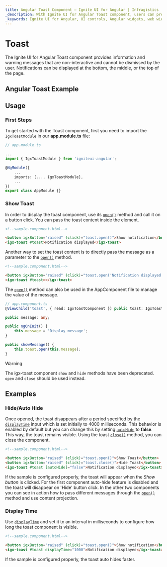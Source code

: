 ```yaml
---
title: Angular Toast Component – Ignite UI for Angular | Infragistics
_description: With Ignite UI for Angular Toast component, users can provide quick, non-interactive messages to end users within their application.
_keywords: Ignite UI for Angular, UI controls, Angular widgets, web widgets, UI widgets, Angular, Native Angular Components Suite, Native Angular Controls, Native Angular Components Library, Angular Toast component, Angular Toast control
---
```


# Toast
<p class="highlight">The Ignite UI for Angular Toast component provides information and warning messages that are non-interactive and cannot be dismissed by the user. Notifications can be displayed at the bottom, the middle, or the top of the page.</p>
<div class="divider"></div>

## Angular Toast Example


<code-view style="height: 300px" 
           data-demos-base-url="{environment:demosBaseUrl}" 
           iframe-src="{environment:demosBaseUrl}/notifications/toast-sample-2" alt="Angular Toast Example">
</code-view>

<div class="divider--half"></div>


## Usage

### First Steps

To get started with the Toast component, first you need to import the `IgxToastModule` in our **app.module.ts** file:

```typescript
// app.module.ts

...
import { IgxToastModule } from 'igniteui-angular';

@NgModule({
    ...
    imports: [..., IgxToastModule],
    ...
})
export class AppModule {}
```

### Show Toast
In order to display the toast component, use its [`open()`]({environment:angularApiUrl}/classes/igxtoastcomponent.html#open) method and call it on a button click. You can pass the toast content inside the element.

```html
<!--sample.component.html-->

<button igxButton="raised" (click)="toast.open()">Show notification</button>
<igx-toast #toast>Notification displayed</igx-toast>
```

Another way to set the toast content is to directly pass the message as a parameter to the [`open()`]({environment:angularApiUrl}/classes/igxtoastcomponent.html#open) method.

```html
<!--sample.component.html-->

<button igxButton="raised" (click)="toast.open('Notification displayed')">Show notification</button>
<igx-toast #toast></igx-toast>
```

The [`open()`]({environment:angularApiUrl}/classes/igxtoastcomponent.html#open) method can also be used in the AppComponent file to manage the value of the message.

```typescript
// app.component.ts
@ViewChild('toast', { read: IgxToastComponent }) public toast: IgxToastComponent;

public message: any;

public ngOnInit() {
    this.message = 'Display message';
}

public showMessage() {
    this.toast.open(this.message);
}
```

> [!WARNING]
> The igx-toast component `show` and `hide` methods have been deprecated. `open` and `close` should be used instead.

## Examples

### Hide/Auto Hide
Once opened, the toast disappears after a period specified by the [`displayTime`]({environment:angularApiUrl}/classes/igxtoastcomponent.html#displaytime) input which is set initially to 4000 milliseconds. This behavior is enabled by default but you can change this by setting [`autoHide`]({environment:angularApiUrl}/classes/igxtoastcomponent.html#autohide) to **false**. This way, the toast remains visible. Using the toast [`close()`]({environment:angularApiUrl}/classes/igxtoastcomponent.html#close) method, you can close the component.

```html
<!--sample.component.html-->

<button igxButton="raised" (click)="toast.open()">Show Toast</button>
<button igxButton="raised" (click)="toast.close()">Hide Toast</button>
<igx-toast #toast [autoHide]="false">Notification displayed</igx-toast>
```

If the sample is configured properly, the toast will appear when the *Show button* is clicked. For the first component auto-hide feature is disabled and the toast will disappear on 'Hide' button click.
In the other two components you can see in action how to pass different messages through the [`open()`]({environment:angularApiUrl}/classes/igxtoastcomponent.html#open) method and use content projection.

<code-view style="height: 450px" 
           data-demos-base-url="{environment:demosBaseUrl}" 
           iframe-src="{environment:demosBaseUrl}/notifications/toast-sample-3" >
</code-view>

### Display Time
Use [`displayTime`]({environment:angularApiUrl}/classes/igxtoastcomponent.html#displaytime) and set it to an interval in milliseconds to configure how long the toast component is visible.

```html
<!--sample.component.html-->

<button igxButton="raised" (click)="toast.open()">Show notification</button>
<igx-toast #toast displayTime="1000">Notification displayed</igx-toast>
```

If the sample is configured properly, the toast auto hides faster.

<div class="sample-container loading">
    <iframe id="toast-sample-4-iframe" frameborder="0" seamless width="100%" height="100%" data-src="{environment:demosBaseUrl}/notifications/toast-sample-4" class="lazyload"></iframe>
</div>

### Positioning
Use [`positionSettings`]({environment:angularApiUrl}/classes/igxtoastcomponent.html#positionSettings) property to configure where the toast appears. By default, it is displayed at the bottom of the page. In the sample below, we set notification to appear at the top position.

```html
<!--sample.component.html-->
<div>
    <button igxButton="raised" (click)="open(toast)">Show notification on top</button>
    <igx-toast #toast>Notification displayed</igx-toast>
</div>
```

```typescript
// sample.component.ts
import { VerticalAlignment } from 'igniteui-angular';
...
public open(toast) {
    toast.positionSettings.verticalDirection = VerticalAlignment.Top;
    toast.open();
}
...
```

<code-view style="height: 300px" 
           data-demos-base-url="{environment:demosBaseUrl}" 
           iframe-src="{environment:demosBaseUrl}/notifications/toast-sample-5" >
</code-view>

### Overlay Settings
The [`IgxToastComponent`]({environment:angularApiUrl}/classes/igxtoastcomponent.html) uses [Overlay Settings]({environment:angularApiUrl}/interfaces/overlaysettings.html) to control the position of its container. The default settings can be changed by defining Custom OverlaySettings and passing them to the toast `open()` method:

```typescript
public customSettings: OverlaySettings = {
    positionStrategy: new GlobalPositionStrategy(
        { 
            horizontalDirection: HorizontalAlignment.Left,
            verticalDirection: VerticalAlignment.Top
        }),
    modal: true,
    closeOnOutsideClick: true,
};

toast.open(customSettings);
```

Users can also provide a specific outlet where the toast will be placed in the DOM when it is visible:

```html
<igx-toast [outlet]="igxBodyOverlayOutlet"></igx-toast>
<div #igxBodyOverlayOutlet igxOverlayOutlet></div>
```

<div class="divider--half"></div>

## Styling

To get started with styling the toast, we need to import the index file, where all the theme functions and component mixins live:

```scss
@use "igniteui-angular/theming" as *;

// IMPORTANT: Prior to Ignite UI for Angular version 13 use:
// @import '~igniteui-angular/lib/core/styles/themes/index';
``` 

Following the simplest approach, we create a new theme that extends the [`toast-theme`]({environment:sassApiUrl}/index.html#function-toast-theme) and accepts the `$shadow`, `$background`, `$text-color` and the `$border-radius` parameters.

```scss
$custom-toast-theme: toast-theme(
    $background: #dedede,
    $text-color: #151515,
    $border-radius: 12px
);
```

### Using CSS variables

The last step is to pass the custom toast theme:

```scss
@include css-vars($custom-toast-theme);
```

### Using mixins

In order to style components for older browsers, like Internet Explorer 11, we have to use a different approach, since it doesn't support CSS variables.

If the component is using the [`Emulated`](themes/sass/component-themes.md#view-encapsulation) ViewEncapsulation, it is necessary to `penetrate` this encapsulation using `::ng-deep`. To prevent the custom theme to leak into other components, be sure to include the `:host` selector before `::ng-deep`:

```scss
:host {
    ::ng-deep {
        // Pass the custom toast theme to the `igx-toast` mixin
        @include toast($custom-toast-theme);
    }
}
```

### Using color palettes

Instead of hardcoding the color values, like we just did, we can achieve greater flexibility in terms of colors by using the [`igx-palette`]({environment:sassApiUrl}/index.html#function-igx-palette) and [`igx-color`]({environment:sassApiUrl}/index.html#function-igx-color) functions.

`igx-palette` generates a color palette based on the primary and secondary colors that are passed:

```scss
$white-color: #dedede;
$black-color: #151515;

$light-toast-palette: palette($primary: $white-color, $secondary: $black-color);
```

And then with [`igx-color`]({environment:sassApiUrl}/index.html#function-igx-color) we can easily retrieve color from the palette.

```scss
$custom-toast-theme: toast-theme(
    $background: color($light-toast-palette, "primary", 400),
    $text-color: color($light-toast-palette, "secondary", 400),
    $border-radius: 12px
);
```

>[!NOTE]
>The `igx-color` and `igx-palette` are powerful functions for generating and retrieving colors. Please refer to the [`Palettes`](themes/palettes.md) topic for detailed guidance on how to use them.

### Using schemas

You can build a robust and flexible structure that benefits from [**schemas**](themes/sass/schemas.md). A **schema** is a recipe of a theme.

Extend one of the two predefined schemas, that are provided for every component, in this case - [`light-toast`]({environment:sassApiUrl}/index.html#variable-_light-toast) schema:

```scss
//  Extending the toast schema
$light-toast-schema: extend($_light-toast,
    (
        background: (
           color: ("primary", 400)
        ),
        text-color: (
           color: ("secondary", 400)
        ),
        border-radius: 12px
    )
);
```

In order to apply our custom schemas we have to **extend** one of the globals ([`light`]({environment:sassApiUrl}/index.html#variable-light-schema) or [`dark`]({environment:sassApiUrl}/index.html#variable-dark-schema)), which is basically pointing out the components with a custom schema, and after that add it to the respective component themes:

```scss
// Extending the global light-schema
$custom-light-schema: extend($light-schema,(
    igx-toast: $light-toast-schema
));

// Defining toast with the global light schema
$custom-toast-theme: toast-theme(
  $palette: $light-toast-palette,
  $schema: $custom-light-schema
);
```

Don't forget to include the themes in the same way as it was demonstrated above.

<code-view style="height: 600px" 
           data-demos-base-url="{environment:demosBaseUrl}" 
           iframe-src="{environment:demosBaseUrl}/notifications/toast-style" >
</code-view>

<div class="divider--half"></div>

## API References
<div class="divider--half"></div>

* [IgxToastComponent]({environment:angularApiUrl}/classes/igxtoastcomponent.html)
* [IgxToastComponent Styles]({environment:sassApiUrl}/index.html#function-toast-theme)

## Additional Resources
<div class="divider--half"></div>

Our community is active and always welcoming to new ideas.
* [Ignite UI for Angular **Forums**](https://www.infragistics.com/community/forums/f/ignite-ui-for-angular)
* [Ignite UI for Angular **GitHub**](https://github.com/IgniteUI/igniteui-angular)
